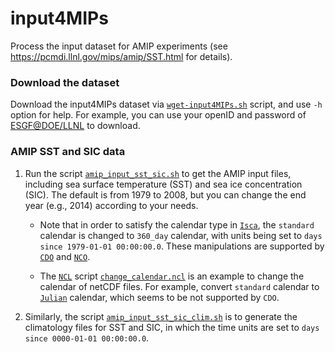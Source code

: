 # input4MIPs
Process the input dataset for AMIP experiments (see https://pcmdi.llnl.gov/mips/amip/SST.html for details).

### Download the dataset
Download the input4MIPs dataset via [`wget-input4MIPs.sh`](https://github.com/lqxyz/input4MIPs/blob/main/wget-input4MIPs.sh) script, and use `-h` option for help. For example, you can use your openID and password of [ESGF@DOE/LLNL](https://esgf-node.llnl.gov/projects/esgf-llnl/) to download.

### AMIP SST and SIC data
1. Run the script [`amip_input_sst_sic.sh`](https://github.com/lqxyz/input4MIPs/blob/main/amip_input_sst_sic.sh) to get the AMIP input files, including sea surface temperature (SST) and sea ice concentration (SIC). The default is from 1979 to 2008, but you can change the end year (e.g., 2014) according to your needs.

    * Note that in order to satisfy the calendar type in [`Isca`](https://github.com/ExeClim/Isca), the `standard` calendar is changed to `360_day` calendar, with units being set to `days since 1979-01-01 00:00:00.0`. These manipulations are supported by [`CDO`](https://code.mpimet.mpg.de/projects/cdo/wiki/Cdo#Documentation) and [`NCO`](http://nco.sourceforge.net/).

    * The [`NCL`](https://www.ncl.ucar.edu/) script [`change_calendar.ncl`](https://github.com/lqxyz/input4MIPs/blob/main/change_calendar.ncl) is an example to change the calendar of netCDF files. For example, convert `standard` calendar to [`Julian`](https://en.wikipedia.org/wiki/Julian_calendar) calendar, which seems to be not supported by `CDO`.

2. Similarly, the script [`amip_input_sst_sic_clim.sh`](https://github.com/lqxyz/input4MIPs/blob/main/amip_input_sst_sic_clim.sh) is to generate the climatology files for SST and SIC, in which the time units are set to `days since 0000-01-01 00:00:00.0`.

